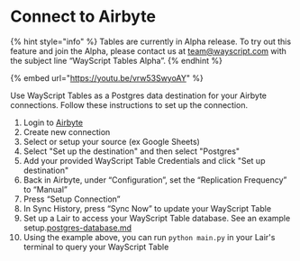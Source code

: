 # Connect to Airbyte

{% hint style="info" %}
Tables are currently in Alpha release. To try out this feature and join the Alpha, please contact us at [team@wayscript.com](mailto:team@wayscript.com) with the subject line “WayScript Tables Alpha”.
{% endhint %}

{% embed url="https://youtu.be/vrw53SwyoAY" %}

Use WayScript Tables as a Postgres data destination for your Airbyte connections. Follow these instructions to set up the connection.

1. Login to [Airbyte](https://airbyte.com/)
2. Create new connection
3. Select or setup your source (ex Google Sheets)
4. Select "Set up the destination" and then select  "Postgres"
5. Add your provided WayScript Table Credentials and click "Set up destination"
6. Back in Airbyte, under “Configuration”, set the “Replication Frequency” to “Manual”
7. Press “Setup Connection”
8. In Sync History, press “Sync Now” to update your WayScript Table
9. Set up a Lair to access your WayScript Table database. See an example setup.[postgres-database.md](../../../resources/code-snippets/postgres-database.md "mention")&#x20;
10. Using the example above, you can run `python main.py` in your Lair's terminal to query your WayScript Table
